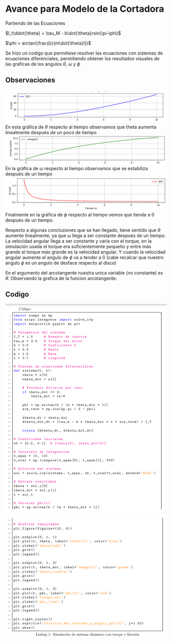 # Avance para Modelo de la Cortadora
Partiendo de las Ecuaciones

$I_t\ddot{\theta} = \tau_M - b\dot{\theta}rsin(\pi-\phi)$

$\phi = arctan(\frac{b}{m\dot{\theta}l})$

Se hizo un codigo que permitiese resolver las ecuaciones con sistemas de ecuaciones diferenciales, permitiendo obtener los resultados visuales de las graficas de
los angulos $\theta$, $\omega$ y $\phi$

## Observaciones
![texto](https://github.com/Vizuet775/Reto-determin-sticos/blob/main/Bitacora/Fotos/imagen_2025-05-23_114417592.png)
En esta gráfica de $\theta$ respecto al tiempo observamos que theta aumenta linealmente después de un poco de tiempo
![texto](https://github.com/Vizuet775/Reto-determin-sticos/blob/main/Bitacora/Fotos/imagen_2025-05-23_114439110.png)
En la gráfica de $\omega$ respecto al tiempo observamos que se estabiliza después de un tiempo
![texto](https://github.com/Vizuet775/Reto-determin-sticos/blob/main/Bitacora/Fotos/imagen_2025-05-23_114459454.png)
Finalmente en la gráfica de $\phi$ respecto al tiempo vemos que tiende a 0 después de un tiempo.

Respecto a algunas conclusiones que se han llegado, tiene sentido que $\theta$ aumente linealmente, ya que $\omega$ llega a ser constante despues de un tiempo. 
La velocidad angular llega a ser constante y varía con el torque, en la simulación usada el torque era suficientemente pequeño y entre más grande el torque más grande es la velocidad angular. Y cuando la velocidad angular aumente el angulo de $\phi$ va a tender a 0 (cabe recalcar que nuestro angulo $\phi$ es un angulo de desface respecto al disco) 

En el argumento del arcotangente nuestra unica variable (no constante) es $\dot{\theta}$. Observando la
grafica de la funcion arcotangente:


## Codigo
![texto](https://github.com/Vizuet775/Reto-determin-sticos/blob/main/Bitacora/Fotos/imagen_2025-05-23_115128351.png)
![texto](https://github.com/Vizuet775/Reto-determin-sticos/blob/main/Bitacora/imagen_2025-05-23_114939745.png)
